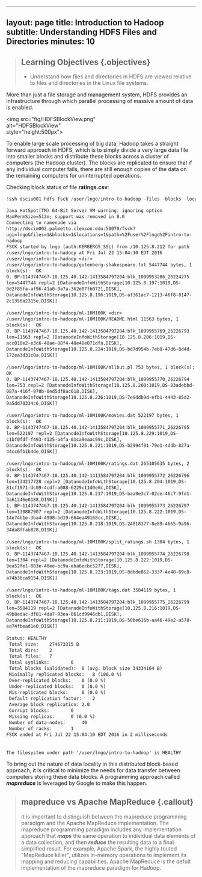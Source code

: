 
---
layout: page
title: Introduction to Hadoop
subtitle: Understanding HDFS Files and Directories
minutes: 10
---
> ## Learning Objectives {.objectives}
>
> *   Understand how files and directories in HDFS are viewed
>     relative to files and directories in the Linux file systems.

More than just a file storage and management system, HDFS provides an
infrastructure through which parallel processing of massive amount of data is
enabled.

<img src="fig/HDFSBlockView.png" \
     alt="HDFSBlockView" \
     style="height:500px">

To enable large scale processing of big data, Hadoop takes a straight forward
approach in HDFS, which is to simply divide a very large data file into
smaller blocks and distribute these blocks across a cluster of computers
(the Hadoop cluster). The blocks are replicated to ensure that if any
individual computer fails, there are still enough copies of the data on the
remaining computers for uninterrupted operations.

Checking block status of file **ratings.csv**:
    


```python
!ssh dsciu001 hdfs fsck /user/lngo/intro-to-hadoop -files -blocks -locations
```

    Java HotSpot(TM) 64-Bit Server VM warning: ignoring option MaxPermSize=512m; support was removed in 8.0
    Connecting to namenode via http://dscim002.palmetto.clemson.edu:50070/fsck?ugi=lngo&files=1&blocks=1&locations=1&path=%2Fuser%2Flngo%2Fintro-to-hadoop
    FSCK started by lngo (auth:KERBEROS_SSL) from /10.125.8.212 for path /user/lngo/intro-to-hadoop at Fri Jul 22 15:04:10 EDT 2016
    /user/lngo/intro-to-hadoop <dir>
    /user/lngo/intro-to-hadoop/gutenberg-shakespeare.txt 5447744 bytes, 1 block(s):  OK
    0. BP-1143747467-10.125.40.142-1413584797204:blk_1099953286_26224275 len=5447744 repl=2 [DatanodeInfoWithStorage[10.125.8.197:1019,DS-9d2f85fa-af96-41a0-9a7a-362e07fb0721,DISK], DatanodeInfoWithStorage[10.125.8.196:1019,DS-af361ac7-1213-46f8-8147-2c1356a2315e,DISK]]
    
    /user/lngo/intro-to-hadoop/ml-10M100K <dir>
    /user/lngo/intro-to-hadoop/ml-10M100K/README.html 11563 bytes, 1 block(s):  OK
    0. BP-1143747467-10.125.40.142-1413584797204:blk_1099955769_26226793 len=11563 repl=2 [DatanodeInfoWithStorage[10.125.8.206:1019,DS-acc010e2-e3c6-48ae-88f4-48e48e071dfa,DISK], DatanodeInfoWithStorage[10.125.8.224:1019,DS-bd7d954b-7eb8-47d6-8d4d-172ea3d31c0a,DISK]]
    
    /user/lngo/intro-to-hadoop/ml-10M100K/allbut.pl 753 bytes, 1 block(s):  OK
    0. BP-1143747467-10.125.40.142-1413584797204:blk_1099955770_26226794 len=753 repl=2 [DatanodeInfoWithStorage[10.125.8.200:1019,DS-83adebbd-087a-416f-970b-0ed5df8ac018,DISK], DatanodeInfoWithStorage[10.125.8.236:1019,DS-7e9ddb9d-efb1-4443-85d2-9a5dd70334c6,DISK]]
    
    /user/lngo/intro-to-hadoop/ml-10M100K/movies.dat 522197 bytes, 1 block(s):  OK
    0. BP-1143747467-10.125.40.142-1413584797204:blk_1099955771_26226795 len=522197 repl=2 [DatanodeInfoWithStorage[10.125.8.229:1019,DS-c1bf0fdf-f493-4125-a4fa-01ca9eaac99c,DISK], DatanodeInfoWithStorage[10.125.8.221:1019,DS-b2994f91-79e1-4ddb-827a-44cc6fb1b4de,DISK]]
    
    /user/lngo/intro-to-hadoop/ml-10M100K/ratings.dat 265105635 bytes, 2 block(s):  OK
    0. BP-1143747467-10.125.40.142-1413584797204:blk_1099955772_26226796 len=134217728 repl=2 [DatanodeInfoWithStorage[10.125.8.204:1019,DS-81cf1971-dc09-4cdf-a088-6229c11d0e0c,DISK], DatanodeInfoWithStorage[10.125.8.217:1019,DS-baa9e3c7-02de-46c7-9fd1-3a61246e0188,DISK]]
    1. BP-1143747467-10.125.40.142-1413584797204:blk_1099955773_26226797 len=130887907 repl=2 [DatanodeInfoWithStorage[10.125.8.222:1019,DS-14e74b1e-3ba4-4998-bd19-664ea49168cc,DISK], DatanodeInfoWithStorage[10.125.8.218:1019,DS-24818377-8e89-4665-9a96-34da8ffab828,DISK]]
    
    /user/lngo/intro-to-hadoop/ml-10M100K/split_ratings.sh 1304 bytes, 1 block(s):  OK
    0. BP-1143747467-10.125.40.142-1413584797204:blk_1099955774_26226798 len=1304 repl=2 [DatanodeInfoWithStorage[10.125.8.222:1019,DS-9ea52fe1-883e-40ee-bc9a-eba6ecbc5277,DISK], DatanodeInfoWithStorage[10.125.8.223:1019,DS-8dbde862-3337-4e48-89c8-a74b36ca9154,DISK]]
    
    /user/lngo/intro-to-hadoop/ml-10M100K/tags.dat 3584119 bytes, 1 block(s):  OK
    0. BP-1143747467-10.125.40.142-1413584797204:blk_1099955775_26226799 len=3584119 repl=2 [DatanodeInfoWithStorage[10.125.8.216:1019,DS-49b8edac-df81-4da7-93ea-061cd9946db1,DISK], DatanodeInfoWithStorage[10.125.8.211:1019,DS-50be616b-aa46-49e2-a578-ea74fbead1e0,DISK]]
    
    Status: HEALTHY
     Total size:	274673315 B
     Total dirs:	2
     Total files:	7
     Total symlinks:		0
     Total blocks (validated):	8 (avg. block size 34334164 B)
     Minimally replicated blocks:	8 (100.0 %)
     Over-replicated blocks:	0 (0.0 %)
     Under-replicated blocks:	0 (0.0 %)
     Mis-replicated blocks:		0 (0.0 %)
     Default replication factor:	2
     Average block replication:	2.0
     Corrupt blocks:		0
     Missing replicas:		0 (0.0 %)
     Number of data-nodes:		40
     Number of racks:		1
    FSCK ended at Fri Jul 22 15:04:10 EDT 2016 in 2 milliseconds
    
    
    The filesystem under path '/user/lngo/intro-to-hadoop' is HEALTHY


To bring out the nature of data locality in this distributed block-based
approach, it is critical to minimize the needs for data transfer between
computers storing these data blocks. A programming approach called
***mapreduce*** is leveraged by Google to make this happen.


> ## mapreduce vs Apache MapReduce {.callout}
>
> It is important to distinguish between the mapreduce programming
> paradigm and the Apache MapReduce implementation. The mapreduce programming
> paradigm includes any implementation approach that ***maps*** the same
> operation to individual data elements of a data collection, and then
> ***reduce*** the resulting data to a final simplified result. For example,
> Apache Spark, the highly touted "MapReduce killer", utilizes in-memory
> operations to implement its mapping and reducing capabilities. Apache
> MapReduce is the defult implementation of the mapreduce
> paradigm for Hadoop.
